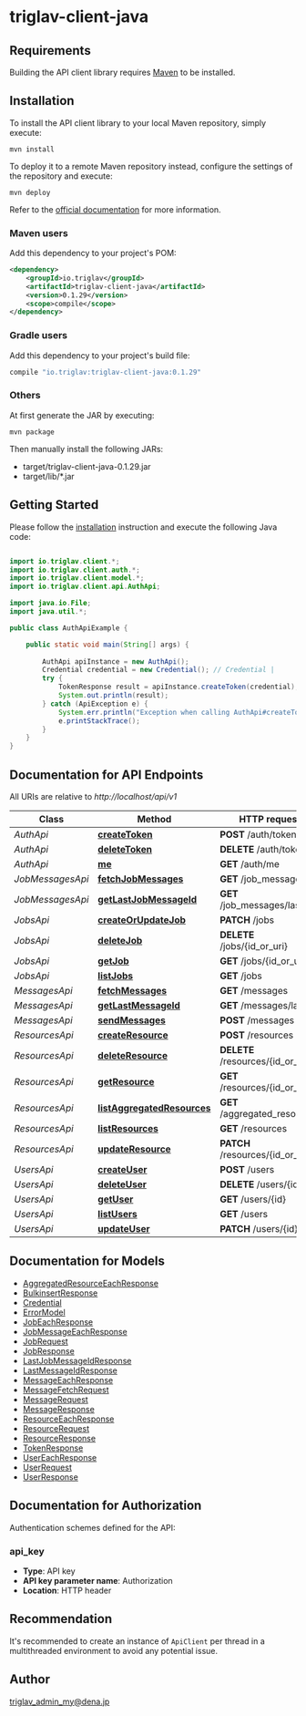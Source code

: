 # triglav-client-java

## Requirements

Building the API client library requires [Maven](https://maven.apache.org/) to be installed.

## Installation

To install the API client library to your local Maven repository, simply execute:

```shell
mvn install
```

To deploy it to a remote Maven repository instead, configure the settings of the repository and execute:

```shell
mvn deploy
```

Refer to the [official documentation](https://maven.apache.org/plugins/maven-deploy-plugin/usage.html) for more information.

### Maven users

Add this dependency to your project's POM:

```xml
<dependency>
    <groupId>io.triglav</groupId>
    <artifactId>triglav-client-java</artifactId>
    <version>0.1.29</version>
    <scope>compile</scope>
</dependency>
```

### Gradle users

Add this dependency to your project's build file:

```groovy
compile "io.triglav:triglav-client-java:0.1.29"
```

### Others

At first generate the JAR by executing:

    mvn package

Then manually install the following JARs:

* target/triglav-client-java-0.1.29.jar
* target/lib/*.jar

## Getting Started

Please follow the [installation](#installation) instruction and execute the following Java code:

```java

import io.triglav.client.*;
import io.triglav.client.auth.*;
import io.triglav.client.model.*;
import io.triglav.client.api.AuthApi;

import java.io.File;
import java.util.*;

public class AuthApiExample {

    public static void main(String[] args) {
        
        AuthApi apiInstance = new AuthApi();
        Credential credential = new Credential(); // Credential | 
        try {
            TokenResponse result = apiInstance.createToken(credential);
            System.out.println(result);
        } catch (ApiException e) {
            System.err.println("Exception when calling AuthApi#createToken");
            e.printStackTrace();
        }
    }
}

```

## Documentation for API Endpoints

All URIs are relative to *http://localhost/api/v1*

Class | Method | HTTP request | Description
------------ | ------------- | ------------- | -------------
*AuthApi* | [**createToken**](docs/AuthApi.md#createToken) | **POST** /auth/token | 
*AuthApi* | [**deleteToken**](docs/AuthApi.md#deleteToken) | **DELETE** /auth/token | 
*AuthApi* | [**me**](docs/AuthApi.md#me) | **GET** /auth/me | 
*JobMessagesApi* | [**fetchJobMessages**](docs/JobMessagesApi.md#fetchJobMessages) | **GET** /job_messages | 
*JobMessagesApi* | [**getLastJobMessageId**](docs/JobMessagesApi.md#getLastJobMessageId) | **GET** /job_messages/last_id | 
*JobsApi* | [**createOrUpdateJob**](docs/JobsApi.md#createOrUpdateJob) | **PATCH** /jobs | 
*JobsApi* | [**deleteJob**](docs/JobsApi.md#deleteJob) | **DELETE** /jobs/{id_or_uri} | 
*JobsApi* | [**getJob**](docs/JobsApi.md#getJob) | **GET** /jobs/{id_or_uri} | 
*JobsApi* | [**listJobs**](docs/JobsApi.md#listJobs) | **GET** /jobs | 
*MessagesApi* | [**fetchMessages**](docs/MessagesApi.md#fetchMessages) | **GET** /messages | 
*MessagesApi* | [**getLastMessageId**](docs/MessagesApi.md#getLastMessageId) | **GET** /messages/last_id | 
*MessagesApi* | [**sendMessages**](docs/MessagesApi.md#sendMessages) | **POST** /messages | 
*ResourcesApi* | [**createResource**](docs/ResourcesApi.md#createResource) | **POST** /resources | 
*ResourcesApi* | [**deleteResource**](docs/ResourcesApi.md#deleteResource) | **DELETE** /resources/{id_or_uri} | 
*ResourcesApi* | [**getResource**](docs/ResourcesApi.md#getResource) | **GET** /resources/{id_or_uri} | 
*ResourcesApi* | [**listAggregatedResources**](docs/ResourcesApi.md#listAggregatedResources) | **GET** /aggregated_resources | 
*ResourcesApi* | [**listResources**](docs/ResourcesApi.md#listResources) | **GET** /resources | 
*ResourcesApi* | [**updateResource**](docs/ResourcesApi.md#updateResource) | **PATCH** /resources/{id_or_uri} | 
*UsersApi* | [**createUser**](docs/UsersApi.md#createUser) | **POST** /users | 
*UsersApi* | [**deleteUser**](docs/UsersApi.md#deleteUser) | **DELETE** /users/{id} | 
*UsersApi* | [**getUser**](docs/UsersApi.md#getUser) | **GET** /users/{id} | 
*UsersApi* | [**listUsers**](docs/UsersApi.md#listUsers) | **GET** /users | 
*UsersApi* | [**updateUser**](docs/UsersApi.md#updateUser) | **PATCH** /users/{id} | 


## Documentation for Models

 - [AggregatedResourceEachResponse](docs/AggregatedResourceEachResponse.md)
 - [BulkinsertResponse](docs/BulkinsertResponse.md)
 - [Credential](docs/Credential.md)
 - [ErrorModel](docs/ErrorModel.md)
 - [JobEachResponse](docs/JobEachResponse.md)
 - [JobMessageEachResponse](docs/JobMessageEachResponse.md)
 - [JobRequest](docs/JobRequest.md)
 - [JobResponse](docs/JobResponse.md)
 - [LastJobMessageIdResponse](docs/LastJobMessageIdResponse.md)
 - [LastMessageIdResponse](docs/LastMessageIdResponse.md)
 - [MessageEachResponse](docs/MessageEachResponse.md)
 - [MessageFetchRequest](docs/MessageFetchRequest.md)
 - [MessageRequest](docs/MessageRequest.md)
 - [MessageResponse](docs/MessageResponse.md)
 - [ResourceEachResponse](docs/ResourceEachResponse.md)
 - [ResourceRequest](docs/ResourceRequest.md)
 - [ResourceResponse](docs/ResourceResponse.md)
 - [TokenResponse](docs/TokenResponse.md)
 - [UserEachResponse](docs/UserEachResponse.md)
 - [UserRequest](docs/UserRequest.md)
 - [UserResponse](docs/UserResponse.md)


## Documentation for Authorization

Authentication schemes defined for the API:
### api_key

- **Type**: API key
- **API key parameter name**: Authorization
- **Location**: HTTP header


## Recommendation

It's recommended to create an instance of `ApiClient` per thread in a multithreaded environment to avoid any potential issue.

## Author

triglav_admin_my@dena.jp

